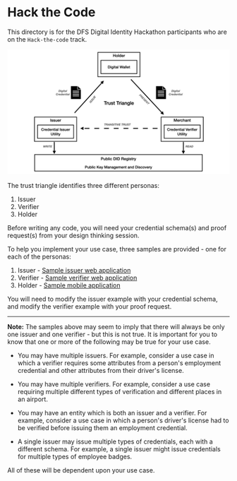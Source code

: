 # Hack the Code

This directory is for the DFS Digital Identity Hackathon participants who are on the `Hack-the-code` track.


![Trust Triangle](../../designs/images/misc/trust-triangle.png)

The trust triangle identifies three different personas:
1. Issuer
2. Verifier
3. Holder

Before writing any code, you will need your credential schema(s) and proof request(s) from your design thinking session.

To help you implement your use case, three samples are provided - one for each of the personas:

1. Issuer - [Sample issuer web application](issuer/README.md)
2. Verifier - [Sample verifier web application](verifier/README.md)
3. Holder - [Sample mobile application](mobile/README.md)

You will need to modify the issuer example with your credential schema, and modify the verifier example with your proof request.

---
**Note:**
The samples above may seem to imply that there will always be only one issuer and one verifier - but this is not true.  It is important for you to know that one or more of the following may be true for your use case.

* You may have multiple issuers.  For example, consider a use case in which a verifier requires some attributes from  a person's employment credential and other attributes from their driver's license.

* You may have multiple verifiers.  For example, consider a use case requiring multiple different types of verification and different places in an airport.

* You may have an entity which is both an issuer and a verifier.  For example, consider a use case in which a person's driver's license had to be verified before issuing them an employment credential.

* A single issuer may issue multiple types of credentials, each with a different schema.  For example, a single issuer might issue credentials for multiple types of employee badges.

All of these will be dependent upon your use case.